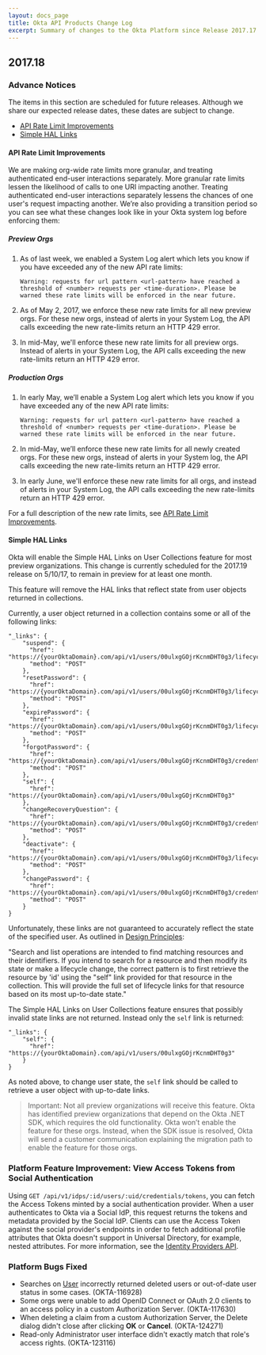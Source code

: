 ```yaml
---
layout: docs_page
title: Okta API Products Change Log
excerpt: Summary of changes to the Okta Platform since Release 2017.17
---
```


## 2017.18

### Advance Notices

The items in this section are scheduled for future releases. Although we share our expected release dates, these dates are subject to change.

* [API Rate Limit Improvements](#api-rate-limit-improvements)
* [Simple HAL Links](#simple-hal-links)

#### API Rate Limit Improvements

We are making org-wide rate limits more granular, and treating authenticated end-user interactions separately. More granular rate limits lessen the likelihood of calls to one URI impacting another. Treating authenticated end-user interactions separately lessens the chances of one user's request impacting another. We’re also providing a transition period so you can see what these changes look like in your Okta system log before enforcing them:

##### Preview Orgs

1. As of last week, we enabled a System Log alert which lets you know if you have exceeded any of the new API rate limits:

    `Warning: requests for url pattern <url-pattern> have reached
    a threshold of <number> requests per <time-duration>. Please
    be warned these rate limits will be enforced in the near future.`

2. As of May 2, 2017, we enforce these new rate limits for all new preview orgs. For these new orgs, instead of alerts in your System Log, the API calls exceeding the new rate-limits return an HTTP 429 error.

3. In mid-May, we'll enforce these new rate limits for all preview orgs. Instead of alerts in your System Log, the API calls exceeding the new rate-limits return an HTTP 429 error.

##### Production Orgs

1. In early May, we’ll enable a System Log alert which lets you know if you have exceeded any of the new API rate limits:

    `Warning: requests for url pattern <url-pattern> have reached
    a threshold of <number> requests per <time-duration>. Please
    be warned these rate limits will be enforced in the near future.`

2. In mid-May, we’ll enforce these new rate limits for all newly created orgs. For these new orgs, instead of alerts in your System log, the API calls exceeding the new rate-limits return an HTTP 429 error.

3. In early June, we'll enforce these new rate limits for all orgs, and instead of alerts in your System Log, the API calls exceeding the new rate-limits return an HTTP 429 error.

For a full description of the new rate limits, see [API Rate Limit Improvements](https://support.okta.com/help/articles/Knowledge_Article/API-Rate-Limit-Improvements).<!-- OKTA-110472 -->

#### Simple HAL Links

Okta will enable the Simple HAL Links on User Collections feature for most preview organizations.
This change is currently scheduled for the 2017.19 release on 5/10/17, to remain in preview for at least one month.

This feature will remove the HAL links that reflect state from user objects returned in collections.

Currently, a user object returned in a collection contains some or all of the following links:

```
"_links": {
    "suspend": {
      "href": "https://{yourOktaDomain}.com/api/v1/users/00ulxgGOjrKcnmDHT0g3/lifecycle/suspend",
      "method": "POST"
    },
    "resetPassword": {
      "href": "https://{yourOktaDomain}.com/api/v1/users/00ulxgGOjrKcnmDHT0g3/lifecycle/reset_password",
      "method": "POST"
    },
    "expirePassword": {
      "href": "https://{yourOktaDomain}.com/api/v1/users/00ulxgGOjrKcnmDHT0g3/lifecycle/expire_password",
      "method": "POST"
    },
    "forgotPassword": {
      "href": "https://{yourOktaDomain}.com/api/v1/users/00ulxgGOjrKcnmDHT0g3/credentials/forgot_password",
      "method": "POST"
    },
    "self": {
      "href": "https://{yourOktaDomain}.com/api/v1/users/00ulxgGOjrKcnmDHT0g3"
    },
    "changeRecoveryQuestion": {
      "href": "https://{yourOktaDomain}.com/api/v1/users/00ulxgGOjrKcnmDHT0g3/credentials/change_recovery_question",
      "method": "POST"
    },
    "deactivate": {
      "href": "https://{yourOktaDomain}.com/api/v1/users/00ulxgGOjrKcnmDHT0g3/lifecycle/deactivate",
      "method": "POST"
    },
    "changePassword": {
      "href": "https://{yourOktaDomain}.com/api/v1/users/00ulxgGOjrKcnmDHT0g3/credentials/change_password",
      "method": "POST"
    }
}
```

Unfortunately, these links are not guaranteed to accurately reflect the state of the specified user.
As outlined in [Design Principles](/docs/api/getting_started/design_principles#links-in-collections):

"Search and list operations are intended to find matching resources and their identifiers. If you intend to search for a resource and then modify its state or make a lifecycle change, the correct pattern is to first retrieve the resource by 'id' using the "self" link provided for that resource in the collection. This will provide the full set of lifecycle links for that resource based on its most up-to-date state."

The Simple HAL Links on User Collections feature ensures that possibly invalid state links are not returned.  Instead only the `self` link is returned:

```
"_links": {
    "self": {
      "href": "https://{yourOktaDomain}.com/api/v1/users/00ulxgGOjrKcnmDHT0g3"
    }
}
```

As noted above, to change user state, the `self` link should be called to retrieve a user object with up-to-date links.

>Important: Not all preview organizations will receive this feature. Okta has identified preview organizations that depend on the Okta .NET SDK, which requires the old functionality. Okta won’t enable the feature for these orgs. Instead, when the SDK issue is resolved, Okta will send a customer communication explaining the migration path to enable the feature for those orgs.

### Platform Feature Improvement: View Access Tokens from Social Authentication

Using `GET /api/v1/idps/:id/users/:uid/credentials/tokens`, you can fetch the Access Tokens minted by a social authentication provider.
When a user authenticates to Okta via a Social IdP, this request returns the tokens and metadata provided by the Social IdP.
Clients can use the Access Token against the social provider's endpoints in order to fetch additional profile attributes that Okta doesn't support in Universal Directory, for example, nested attributes.
For more information, see the [Identity Providers API](/docs/api/resources/idps#social-authentication-token-operation). <!-- OKTA-118687 -->

### Platform Bugs Fixed

 * Searches on [User](/docs/api/resources/users#list-users-with-search) incorrectly returned deleted users or out-of-date user status in some cases. (OKTA-116928)
 * Some orgs were unable to add OpenID Connect or OAuth 2.0 clients to an access policy in a custom Authorization Server. (OKTA-117630)
 * When deleting a claim from a custom Authorization Server, the Delete dialog didn't close after clicking **OK** or **Cancel**. (OKTA-124271)
 * Read-only Administrator user interface didn't exactly match that role's access rights. (OKTA-123116)
